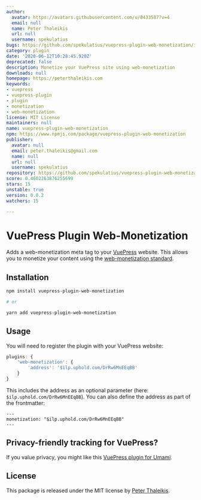 ```yaml
---
author:
  avatar: https://avatars.githubusercontent.com/u/8433587?v=4
  email: null
  name: Peter Thaleikis
  url: null
  username: spekulatius
bugs: https://github.com/spekulatius/vuepress-plugin-web-monetization/issues
category: plugin
date: '2020-06-12T10:28:45.920Z'
deprecated: false
description: Monetize your VuePress site using web-monetization
downloads: null
homepage: https://peterthaleikis.com
keywords:
- vuepress
- vuepress-plugin
- plugin
- monetization
- web-monetization
license: MIT License
maintainers: null
name: vuepress-plugin-web-monetization
npm: https://www.npmjs.com/package/vuepress-plugin-web-monetization
publisher:
  avatar: null
  email: peter.thaleikis@gmail.com
  name: null
  url: null
  username: spekulatius
repository: https://github.com/spekulatius/vuepress-plugin-web-monetization
score: 0.4602263876255699
stars: 15
unstable: true
version: 0.0.2
watchers: 15

---
```


# VuePress Plugin Web-Monetization

Adds a web-monetization meta tag to your [VuePress](https://github.com/vuejs/vuepress) website. This allows you to monetize your content using the [web-monetization standard](https://webmonetization.org/).


## Installation

```bash
npm install vuepress-plugin-web-monetization

# or

yarn add vuepress-plugin-web-monetization
```


## Usage

You will need to register the plugin with your VuePress website:

```js
plugins: {
    'web-monetization': {
        'address': '$ilp.uphold.com/DrRw6MnEEqBB'
    }
}
```

This includes the address as an optional parameter (here: `$ilp.uphold.com/DrRw6MnEEqBB`). You can also define the address as part of the frontmatter:

```
---
monetization: "$ilp.uphold.com/DrRw6MnEEqBB"
---
```


## Privacy-friendly tracking for VuePress?

If you value privacy, you might like this [VuePress plugin for Umami](https://github.com/spekulatius/vuepress-plugin-umami).


## License

This package is released under the MIT license by [Peter Thaleikis](https://peterthaleikis.com).
